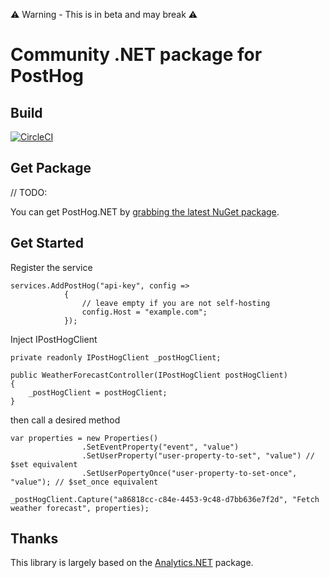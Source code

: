 ⚠️ Warning - This is in beta and may break ⚠️

# Community .NET package for PostHog

## Build 

[![CircleCI](https://dl.circleci.com/status-badge/img/gh/Gamefound/PostHog.NET/tree/master.svg?style=svg)](https://dl.circleci.com/status-badge/redirect/gh/Gamefound/PostHog.NET/tree/master)

## Get Package
// TODO:

You can get PostHog.NET by [grabbing the latest NuGet package](https://www.nuget.org/packages/PostHog.NET).

## Get Started
Register the service
```
services.AddPostHog("api-key", config =>
            {
                // leave empty if you are not self-hosting 
                config.Host = "example.com";
            });
```

Inject IPostHogClient 
```
private readonly IPostHogClient _postHogClient;

public WeatherForecastController(IPostHogClient postHogClient)
{
    _postHogClient = postHogClient;
}
```
then call a desired method
```
var properties = new Properties()
                .SetEventProperty("event", "value")
                .SetUserProperty("user-property-to-set", "value") // $set equivalent
                .SetUserPopertyOnce("user-property-to-set-once", "value"); // $set_once equivalent

_postHogClient.Capture("a86818cc-c84e-4453-9c48-d7bb636e7f2d", "Fetch weather forecast", properties);
```

## Thanks

This library is largely based on the [Analytics.NET](https://github.com/segmentio/Analytics.NET) package.
